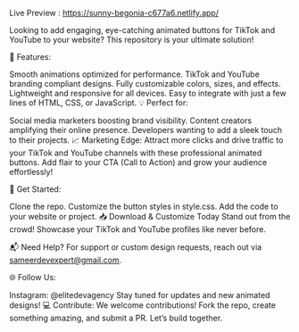 Live Preview : https://sunny-begonia-c677a6.netlify.app/

Looking to add engaging, eye-catching animated buttons for TikTok and YouTube to your website? This repository is your ultimate solution!

🎯 Features:

Smooth animations optimized for performance.
TikTok and YouTube branding compliant designs.
Fully customizable colors, sizes, and effects.
Lightweight and responsive for all devices.
Easy to integrate with just a few lines of HTML, CSS, or JavaScript.
💡 Perfect for:

Social media marketers boosting brand visibility.
Content creators amplifying their online presence.
Developers wanting to add a sleek touch to their projects.
📈 Marketing Edge:
Attract more clicks and drive traffic to your TikTok and YouTube channels with these professional animated buttons. Add flair to your CTA (Call to Action) and grow your audience effortlessly!

🚀 Get Started:

Clone the repo.
Customize the button styles in style.css.
Add the code to your website or project.
📥 Download & Customize Today
Stand out from the crowd! Showcase your TikTok and YouTube profiles like never before.

📬 Need Help?
For support or custom design requests, reach out via sameerdevexpert@gmail.com.

🌐 Follow Us:

Instagram: @elitedevagency
Stay tuned for updates and new animated designs!
💻 Contribute:
We welcome contributions! Fork the repo, create something amazing, and submit a PR. Let’s build together.
